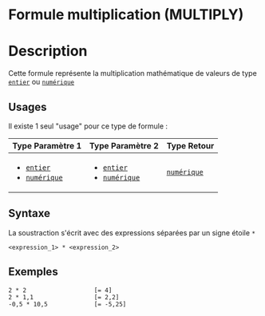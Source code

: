 # Formule multiplication (MULTIPLY)
# Description
Cette formule représente la multiplication mathématique de valeurs de type [`entier`][valeur-de-retour] ou [`numérique`][valeur-de-retour]

## Usages
Il existe 1 seul "usage" pour ce type de formule :

|Type Paramètre 1|Type Paramètre 2|Type Retour|
|----------------|----------------|-----------|
|<ul><li>[`entier`][valeur-de-retour]</li><li>[`numérique`][valeur-de-retour]</li></ul>|<ul><li>[`entier`][valeur-de-retour]</li><li>[`numérique`][valeur-de-retour]</li></ul>|[`numérique`][valeur-de-retour]|

## Syntaxe
La soustraction s'écrit avec des expressions séparées par un signe étoile `*`

    <expression_1> * <expression_2>

## Exemples
    2 * 2                   [= 4]
    2 * 1,1                 [= 2,2]
    -0,5 * 10,5             [= -5,25]
 

[valeur-de-retour]: ../../lexique.md#valeur-de-retour
